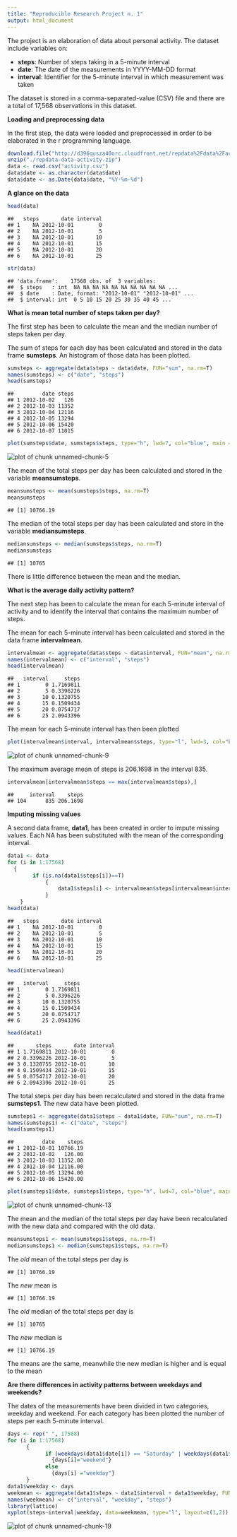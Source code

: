 ```yaml
---
title: "Reproducible Research Project n. 1"
output: html_document
---
```



The project is an elaboration of data about personal activity. The dataset include variables on:

- <b>steps</b>: Number of steps taking in a 5-minute interval
- <b>date</b>: The date of the measurements in YYYY-MM-DD format
- <b>interval</b>: Identifier for the 5-minute interval in which measurement was taken

The dataset is stored in a comma-separated-value (CSV) file and there are a total of 17,568 observations in this dataset.


**Loading and preprocessing data**

In the first step, the data were loaded and preprocessed in order to be elaborated in the r programming language.


```r
download.file("http://d396qusza40orc.cloudfront.net/repdata%2Fdata%2Factivity.zip", destfile="./repdata-data-activity.zip")
unzip("./repdata-data-activity.zip")
data <- read.csv("activity.csv")
data$date <- as.character(data$date)
data$date <- as.Date(data$date, "%Y-%m-%d")
```

**A glance on the data**

```r
head(data)
```

```
##   steps       date interval
## 1    NA 2012-10-01        0
## 2    NA 2012-10-01        5
## 3    NA 2012-10-01       10
## 4    NA 2012-10-01       15
## 5    NA 2012-10-01       20
## 6    NA 2012-10-01       25
```

```r
str(data)
```

```
## 'data.frame':	17568 obs. of  3 variables:
##  $ steps   : int  NA NA NA NA NA NA NA NA NA NA ...
##  $ date    : Date, format: "2012-10-01" "2012-10-01" ...
##  $ interval: int  0 5 10 15 20 25 30 35 40 45 ...
```

**What is mean total number of steps taken per day?**

The first step has been to calculate the mean and the median number of steps taken per day.

The sum of steps for each day has been calculated and stored in the data frame <b>sumsteps</b>. An histogram of those data has been plotted.


```r
sumsteps <- aggregate(data$steps ~ data$date, FUN="sum", na.rm=T)
names(sumsteps) <- c("date", "steps")
head(sumsteps)
```

```
##         date steps
## 1 2012-10-02   126
## 2 2012-10-03 11352
## 3 2012-10-04 12116
## 4 2012-10-05 13294
## 5 2012-10-06 15420
## 6 2012-10-07 11015
```

```r
plot(sumsteps$date, sumsteps$steps, type="h", lwd=7, col="blue", main = "Number of steps per day", xlab = "Date", ylab = "Number of steps")
```

![plot of chunk unnamed-chunk-5](figure/unnamed-chunk-5-1.png) 


The mean of the total steps per day has been calculated and stored in the variable <b>meansumsteps</b>.


```r
meansumsteps <- mean(sumsteps$steps, na.rm=T)
meansumsteps
```

```
## [1] 10766.19
```
The median of the total steps per day has been calculated and store in the variable <b>mediansumsteps</b>.

```r
mediansumsteps <- median(sumsteps$steps, na.rm=T)
mediansumsteps
```

```
## [1] 10765
```

There is little difference between the mean and the median. 

**What is the average daily activity pattern?**

The next step has been to calculate the mean for each 5-minute interval of activity and to identify the interval that contains the maximum number of steps. 

The mean for each 5-minute interval has been calculated and stored in the data frame <b>intervalmean</b>.  


```r
intervalmean <- aggregate(data$steps ~ data$interval, FUN="mean", na.rm=T)
names(intervalmean) <- c("interval", "steps")
head(intervalmean)
```

```
##   interval     steps
## 1        0 1.7169811
## 2        5 0.3396226
## 3       10 0.1320755
## 4       15 0.1509434
## 5       20 0.0754717
## 6       25 2.0943396
```
 
The mean for each 5-minute interval has then been plotted

```r
plot(intervalmean$interval, intervalmean$steps, type="l", lwd=3, col="blue", main = "Daily steps, mean per 5-minutes interval", xlab = "Interval", ylab="Number of steps")  
```

![plot of chunk unnamed-chunk-9](figure/unnamed-chunk-9-1.png) 
  
The maximum average mean of steps is 206.1698 in the interval 835. 

```r
intervalmean[intervalmean$steps == max(intervalmean$steps),]
```

```
##     interval    steps
## 104      835 206.1698
```

**Imputing missing values**

A second data frame, <b>data1</b>, has been created in order to impute missing values. Each NA has been substituted with the mean of the corresponding interval.

```r
data1 <- data
for (i in 1:17568)
  {
		if (is.na(data1$steps[i])==T)
			{
				data1$steps[i] <- intervalmean$steps[intervalmean$interval == data$interval[i]]
			}
	}
head(data)
```

```
##   steps       date interval
## 1    NA 2012-10-01        0
## 2    NA 2012-10-01        5
## 3    NA 2012-10-01       10
## 4    NA 2012-10-01       15
## 5    NA 2012-10-01       20
## 6    NA 2012-10-01       25
```

```r
head(intervalmean)
```

```
##   interval     steps
## 1        0 1.7169811
## 2        5 0.3396226
## 3       10 0.1320755
## 4       15 0.1509434
## 5       20 0.0754717
## 6       25 2.0943396
```

```r
head(data1)
```

```
##       steps       date interval
## 1 1.7169811 2012-10-01        0
## 2 0.3396226 2012-10-01        5
## 3 0.1320755 2012-10-01       10
## 4 0.1509434 2012-10-01       15
## 5 0.0754717 2012-10-01       20
## 6 2.0943396 2012-10-01       25
```

The total steps per day has been recalculated and stored in the data frame <b>sumsteps1</b>. The new data have been plotted.

```r
sumsteps1 <- aggregate(data1$steps ~ data1$date, FUN="sum", na.rm=T)
names(sumsteps1) <- c("date", "steps")
head(sumsteps1)
```

```
##         date    steps
## 1 2012-10-01 10766.19
## 2 2012-10-02   126.00
## 3 2012-10-03 11352.00
## 4 2012-10-04 12116.00
## 5 2012-10-05 13294.00
## 6 2012-10-06 15420.00
```



```r
plot(sumsteps1$date, sumsteps1$steps, type="h", lwd=7, col="blue", main = "Number of steps per day", xlab = "Date", ylab = "Number of steps")
```

![plot of chunk unnamed-chunk-13](figure/unnamed-chunk-13-1.png) 
  
The mean and the median of the total steps per day have been recalculated with the new data and compared with the old data.

```r
meansumsteps1 <- mean(sumsteps1$steps, na.rm=T)
mediansumsteps1 <- median(sumsteps1$steps, na.rm=T)
```


The <i>old</i> mean of the total steps per day is 

```
## [1] 10766.19
```


The <i>new</i> mean is

```
## [1] 10766.19
```


The <i>old</i> median of the total steps per day is

```
## [1] 10765
```


The <i>new</i> median is

```
## [1] 10766.19
```


The means are the same, meanwhile the new median is higher and is equal to the mean

**Are there differences in activity patterns between weekdays and weekends?**


The dates of the measurements have been divided in two categories, weekday and weekend. For each category has been plotted the number of steps per each 5-minute interval.



```r
days <- rep(" ", 17568)
for (i in 1:17568)
      {
            if (weekdays(data1$date[i]) == "Saturday" | weekdays(data1$date[1]) == "Sunday") 
              {days[i]="weekend"} 
            else 
              {days[i] ="weekday"}
      }
data1$weekday <- days
weekmean <- aggregate(data1$steps ~ data1$interval + data1$weekday, FUN = "mean")
names(weekmean) <- c("interval", "weekday", "steps")
library(lattice)
xyplot(steps~interval|weekday, data=weekmean, type="l", layout=c(1,2))
```

![plot of chunk unnamed-chunk-19](figure/unnamed-chunk-19-1.png) 
